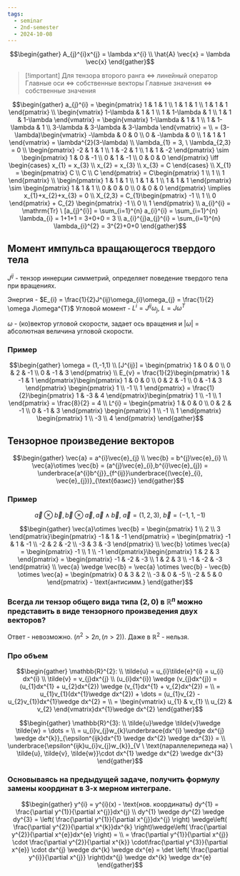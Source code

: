 ```yaml
---
tags:
  - seminar
  - 2nd-semester
  - 2024-10-08
---
```

$$\begin{gather}
A_{j}^{i}x^{j} = \lambda x^{i} \\
\hat{A} \vec{x} = \lambda \vec{x}
\end{gather}$$

> [!important] Для тензора второго ранга $\iff$ линейный оператор
> Главные оси $\iff$ собственные векторы
> Главные значения $\iff$ собственные значения

$$\begin{gather}
a_{j}^{i} = \begin{pmatrix}
1 & 1 & 1 \\
1 & 1 & 1 \\
1 & 1 & 1
\end{pmatrix} \\
\begin{vmatrix}
1-\lambda & 1 & 1 \\
1 & 1-\lambda & 1 \\
1 & 1 & 1-\lambda
\end{vmatrix} = \begin{vmatrix}
1-\lambda & 1 & 1 \\
1 & 1-\lambda & 1 \\
3-\lambda & 3-\lambda & 3-\lambda
\end{vmatrix} = \\
= (3-\lambda)\begin{vmatrix}
-\lambda & 0 & 0 \\
0 & -\lambda & 0 \\
1 & 1 & 1
\end{vmatrix} = \lambda^{2}(3-\lambda) \\
\lambda_{1} = 3, \ \lambda_{2,3} = 0 \\
\begin{pmatrix}
-2 & 1 & 1 \\
1 & -2 & 1 \\
1 & 1 & -2
\end{pmatrix} \sim 
\begin{pmatrix}
1 & 0 & -1 \\
0 & 1 & -1 \\
0 & 0 & 0
\end{pmatrix} \iff \begin{cases}
x_{1} = x_{3} \\
x_{2} = x_{3} \\
x_{3} = C
\end{cases} \\
X_{1} = \begin{pmatrix}
C \\
C \\
C
\end{pmatrix} = C\begin{pmatrix}
1 \\
1 \\
1
\end{pmatrix} \\
\begin{pmatrix}
1 & 1 & 1 \\
1 & 1 & 1 \\
1 & 1 & 1
\end{pmatrix} \sim
\begin{pmatrix}
1 & 1 & 1 \\
0 & 0 & 0 \\
0 & 0 & 0
\end{pmatrix} \implies x_{1}+x_{2}+x_{3} = 0 \\
X_{2,3} = C_{1}\begin{pmatrix}
-1 \\
1 \\
0
\end{pmatrix} + C_{2} \begin{pmatrix}
-1 \\
0 \\
1
\end{pmatrix} \\
a_{i}^{i} = \mathrm{Tr} \ [a_{j}^{i}] = \sum_{i=1}^{n} a_{i}^{i} = \sum_{i=1}^{n} \lambda_{i} = 1+1+1 = 3+0+0 = 3 \\
a_{i}^{j}a_{j}^{i} = \sum_{i=1}^{n} \lambda_{i}^{2} = 3^{2}+0+0
\end{gather}$$

## Момент импульса вращающегося твердого тела

$J^{ij}$ - тензор иннерции симметрий, определяет поведение твердого тела при вращениях.

Энергия - $E_{i} = \frac{1}{2}J^{ij}\omega_{i}\omega_{j} = \frac{1}{2} \omega J\omega^{T}$
Угловой момент - $L^{i} = J^{ij}\omega_{j}, \ L = J\omega^{T}$

$\omega$ - (ко)вектор угловой скорости, задает ось вращения и $|\omega|$ = абсолютная величина угловой скорости.

### Пример

$$\begin{gather}
\omega = (1,-1,1) \\
[J^{ij}] = \begin{pmatrix}
1 & 0 & 0 \\
0 & 2 & -1 \\
0 & -1 & 3
\end{pmatrix} \\
E_{v} = \frac{1}{2}\begin{pmatrix}
1 & -1 & 1
\end{pmatrix}\begin{pmatrix}
1 & 0 & 0 \\
0 & 2 & -1 \\
0 & -1 & 3
\end{pmatrix} \begin{pmatrix}
1 \\
-1 \\
1
\end{pmatrix} = \frac{1}{2}\begin{pmatrix}
1 & -3 & 4
\end{pmatrix}\begin{pmatrix}
1 \\
-1 \\
1
\end{pmatrix} = \frac{8}{2} = 4 \\
L^{i} = \begin{pmatrix}
1 & 0 & 0 \\
0 & 2 & -1 \\
0 & -1 & 3
\end{pmatrix} \begin{pmatrix}
1 \\
-1 \\
1
\end{pmatrix} \begin{pmatrix}
1 \\
-3 \\
4
\end{pmatrix}
\end{gather}$$

## Тензорное произведение векторов

$$\begin{gather}
\vec{a} = a^{i}\vec{e}_{j} \\
\vec{b} = b^{j}\vec{e}_{i} \\
\vec{a}\otimes \vec{b} = (a^{j}\vec{e}_{i},b^{i}\vec{e}_{j}) = \underbrace{a^{i}b^{j}}_{f^{ij}}\underbrace{(\vec{e}_{i}, \vec{e}_{j})}_{\text{базис}}
\end{gather}$$

### Пример

$$\vec{a}\otimes \vec{b}, \vec{b}\otimes \vec{a}, \vec{a} \wedge \vec{b}, \ \vec{a} = (1,2,3), \ \vec{b} = (-1,1,-1)
$$

$$\begin{gather}
\vec{a}\otimes \vec{b} = \begin{pmatrix}
1 \\
2 \\
3
\end{pmatrix}\begin{pmatrix}
-1 & 1 & -1
\end{pmatrix} = \begin{pmatrix}
-1 & 1 & -1 \\
-2 & 2 & -2 \\
-3 & 3 & -3
\end{pmatrix} \\
\vec{b} \otimes \vec{a} = \begin{pmatrix}
-1 \\
1 \\
-1
\end{pmatrix}\begin{pmatrix}
1 & 2 & 3
\end{pmatrix} = \begin{pmatrix}
-1 & -2 & -3 \\
1 & 2 & 3 \\
-1 & -2 & -3
\end{pmatrix} \\
\vec{a} \wedge \vec{b} = \vec{a} \otimes \vec{b} - \vec{b} \otimes \vec{a} = \begin{pmatrix}
0 & 3 & 2 \\
-3 & 0 & -5 \\
-2 & 5 & 0
\end{pmatrix} - \text{антисимм.}
\end{gather}$$

### Всегда ли тензор общего вида типа $(2,0)$ в $\mathbb{R}^{n}$ можно представить в виде тензорного произведения двух векторов?

Ответ - невозможно. ($n^{2} > 2n, (n>2)$). Даже в $\mathbb{R}^{2}$ - нельзя.

### Про объем

$$\begin{gather}
\mathbb{R}^{2}: \\
\tilde{u} = u_{i}\tilde{e}^{i} = u_{i} dx^{i} \\
\tilde{v} = v_{j}dx^{j} \\
(u_{i}dx^{i}) \wedge (v_{j}dx^{j}) = (u_{1}dx^{1} + u_{2}dx^{2}) \wedge (v_{1}dx^{1} + v_{2}dx^{2}) = \\
= u_{1}v_{1}(dx^{1}\wedge dx^{2}) + \dots = (u_{1}v_{2} - u_{2}v_{1})dx^{1}\wedge dx^{2} = \\
= \begin{vmatrix}
u_{1} & v_{1} \\
u_{2} & v_{2}
\end{vmatrix}dx^{1}\wedge dx^{2}
\end{gather}$$

$$\begin{gather}
\mathbb{R}^{3}: \\
\tilde{u}\wedge \tilde{v}\wedge \tilde{w} = \dots = \\
= u_{i}v_{j}w_{k}\underbrace{dx^{i} \wedge dx^{j} \wedge dx^{k}}_{\epsilon^{ijk}dx^{1} \wedge dx^{2} \wedge dx^{3}} = \\
\underbrace{\epsilon^{ijk}u_{i}v_{j}w_{k}}_{V \ \text{параллелерипеда на} \ \tilde{u}, \tilde{v}, \tilde{w}}\cdot dx^{1} \wedge dx^{2} \wedge dx^{3}
\end{gather}$$

### Основываясь на предыдущей задаче, получить формулу замены координат в 3-х мерном интеграле.

$$\begin{gather}
y^{i} = y^{i}(x) - \text{нов. координаты}
dy^{1} = \frac{\partial y^{1}}{\partial x^{j}}dx^{j} \\
dy^{1} \wedge dy^{2} \wedge dy^{3} = \left( \frac{\partial y^{1}}{\partial x^{j}}dx^{j} \right) \wedge\left( \frac{\partial y^{2}}{\partial x^{k}}dx^{k} \right)\wedge\left( \frac{\partial y^{2}}{\partial x^{e}}dx^{e} \right) = \\
= \frac{\partial y^{1}}{\partial x^{j}} \cdot \frac{\partial y^{2}}{\partial x^{k}} \cdot\frac{\partial y^{3}}{\partial x^{e}} \cdot dx^{j} \wedge dx^{k} \wedge dx^{e} = \det \left( \frac{\partial y^{i}}{\partial x^{j}} \right)dx^{j} \wedge dx^{k} \wedge dx^{e}
\end{gather}$$


